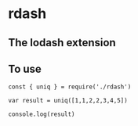 # rdash
## The lodash extension

## To use
    const { uniq } = require('./rdash')

    var result = uniq([1,1,2,2,3,4,5])

    console.log(result)